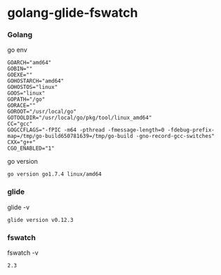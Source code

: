 # golang-glide-fswatch
### Golang
go env
```
GOARCH="amd64"
GOBIN=""
GOEXE=""
GOHOSTARCH="amd64"
GOHOSTOS="linux"
GOOS="linux"
GOPATH="/go"
GORACE=""
GOROOT="/usr/local/go"
GOTOOLDIR="/usr/local/go/pkg/tool/linux_amd64"
CC="gcc"
GOGCCFLAGS="-fPIC -m64 -pthread -fmessage-length=0 -fdebug-prefix-map=/tmp/go-build650781639=/tmp/go-build -gno-record-gcc-switches"
CXX="g++"
CGO_ENABLED="1"
```
go version
```
go version go1.7.4 linux/amd64
```
### glide
glide -v
```
glide version v0.12.3

```
### fswatch
fswatch -v
```
2.3

```
